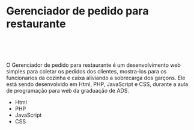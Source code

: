 # Gerenciador de pedido para restaurante

</br></br></br>

O Gerenciador de pedido para restaurante é um desenvolvimento web simples para coletar os pedidos dos clientes, mostra-los para os funcionarios da cozinha e caixa aliviando a sobrecarga dos garçons. Ele está sendo desenvolvido em Html, PHP, JavaScript e CSS, durante a aula de programação para web da graduação de ADS.

* Html
* PHP
* JavaScript
* CSS
